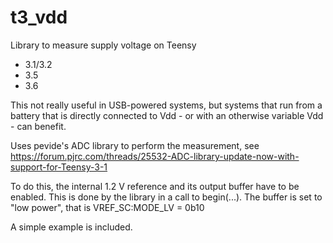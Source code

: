 # t3_vdd
Library to measure supply voltage on Teensy

- 3.1/3.2
- 3.5
- 3.6

This not really useful in USB-powered systems, but systems that run from a battery that is directly connected to Vdd - or with an otherwise variable Vdd - can benefit.

Uses pevide's ADC library to perform the measurement, see https://forum.pjrc.com/threads/25532-ADC-library-update-now-with-support-for-Teensy-3-1

To do this, the internal 1.2 V reference and its output buffer have to be enabled. This is done by the library in a call to begin(...). The buffer is set to "low power", that is VREF_SC:MODE_LV = 0b10

A simple example is included.
